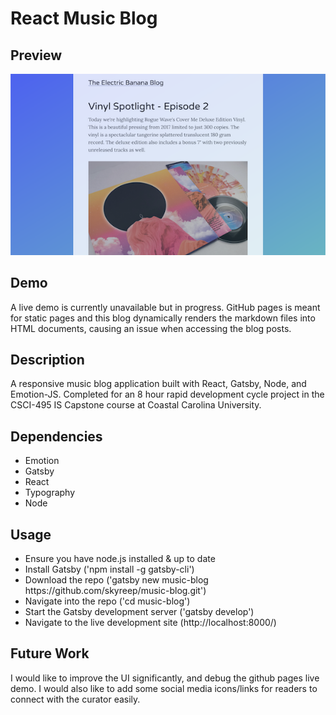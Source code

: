 # React Music Blog

## Preview
<img src="preview.png" width="600px">

## Demo
A live demo is currently unavailable but in progress. GitHub pages is meant for static pages and this blog dynamically renders the markdown files into HTML documents, causing an issue when accessing the blog posts.

## Description
A responsive music blog application built with React, Gatsby, Node, and Emotion-JS. Completed for an 8 hour rapid development cycle project in the CSCI-495 IS Capstone course at Coastal Carolina University.

## Dependencies
<ul>
  <li>Emotion</li>
  <li>Gatsby</li>
  <li>React</li>
  <li>Typography</li>
  <li>Node</li>
</ul>

## Usage
<ul>
  <li>Ensure you have node.js installed & up to date</li>
  <li>Install Gatsby ('npm install -g gatsby-cli')</li>
  <li>Download the repo ('gatsby new music-blog https://github.com/skyreep/music-blog.git')</li>
  <li>Navigate into the repo ('cd music-blog')</li>
  <li>Start the Gatsby development server ('gatsby develop')</li>
  <li>Navigate to the live development site (http://localhost:8000/)</li>
</ul>

## Future Work
I would like to improve the UI significantly, and debug the github pages live demo. I would also like to add some social media icons/links for readers to connect with the curator easily. 
 
